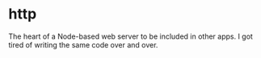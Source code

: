 # http
The heart of a Node-based web server to be included in other apps. I got tired of writing the same code over and over.
